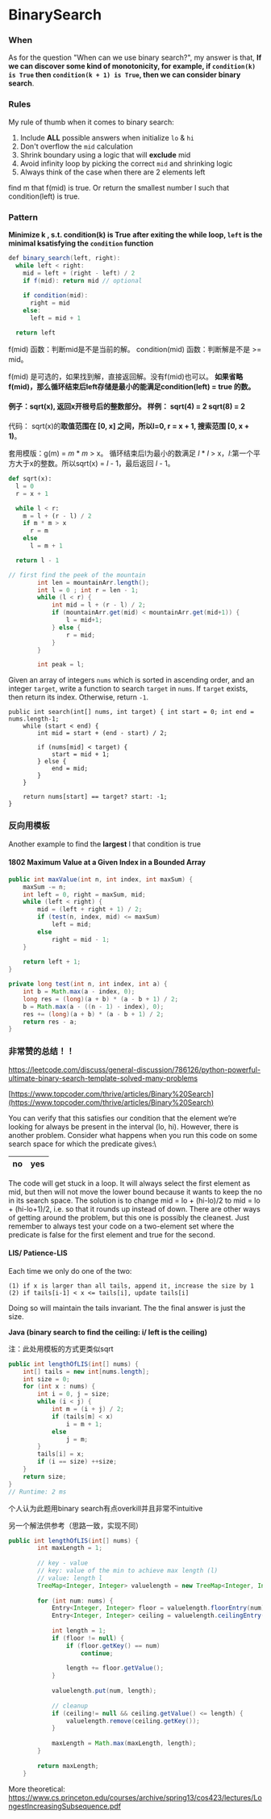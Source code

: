 # BinarySearch

### When

&#x20;As for the question "When can we use binary search?", my answer is that, **If we can discover some kind of monotonicity, for example, if `condition(k) is True` then `condition(k + 1) is True`, then we can consider binary search**.

### Rules

My rule of thumb when it comes to binary search:

1. Include **ALL** possible answers when initialize `lo` & `hi`
2. Don't overflow the `mid` calculation
3. Shrink boundary using a logic that will **exclude** mid
4. Avoid infinity loop by picking the correct `mid` and shrinking logic
5. Always think of the case when there are 2 elements left



find m that f(mid) is true. Or return the smallest number l such that condition(left) is true.

### Pattern

&#x20;**Minimize k , s.t. condition(k) is True**
**after exiting the while loop, `left` is the minimal k​ satisfying the `condition` function**

```java
def binary_search(left, right):
  while left < right:
    mid = left + (right - left) / 2
    if f(mid): return mid // optional
    
    if condition(mid):
      right = mid     
    else:
      left = mid + 1 

  return left
```

f(mid) 函数：判断mid是不是当前的解。 condition(mid) 函数：判断解是不是 >= mid。

f(mid) 是可选的，如果找到解，直接返回解。没有f(mid)也可以。 **如果省略f(mid)，那么循环结束后left存储是最小的能满足condition(left) = true 的数。**





#### 例子：sqrt(x), 返回x开根号后的整数部分。 样例： sqrt(4) = 2 sqrt(8) = 2

代码： sqrt(x)的**取值范围在 \[0, x] 之间，所以l=0, r = x + 1, 搜索范围 \[0, x + 1)**。

套用模版：g(m) = _m_ * _m_ > x。 循环结束后l为最小的数满足 _l_ * _l_ > x，_l_:第一个平方大于x的整数。所以sqrt(x) = _l_ - 1，最后返回 _l_ - 1。

```python
def sqrt(x):
  l = 0
  r = x + 1

  while l < r:
    m = l + (r - l) / 2
    if m * m > x
      r = m
    else
      l = m + 1

  return l - 1
```



```java
// first find the peek of the mountain
        int len = mountainArr.length();
        int l = 0 ; int r = len - 1;
        while (l < r) {
            int mid = l + (r - l) / 2;
            if (mountainArr.get(mid) < mountainArr.get(mid+1)) {
                l = mid+1;
            } else {
                r = mid;
            }
        }

        int peak = l;
```



Given an array of integers `nums` which is sorted in ascending order, and an integer `target`, write a function to search `target` in `nums`. If `target` exists, then return its index. Otherwise, return `-1`.

```
public int search(int[] nums, int target) { int start = 0; int end = nums.length-1;
    while (start < end) {
        int mid = start + (end - start) / 2;
        
        if (nums[mid] < target) {
            start = mid + 1;
        } else {
            end = mid;
        }
    }
    
    return nums[start] == target? start: -1;
}
```

### 反向用模板


Another example to find the **largest** l that condition is true

#### 1802 Maximum Value at a Given Index in a Bounded Array

```java
public int maxValue(int n, int index, int maxSum) {
    maxSum -= n;
    int left = 0, right = maxSum, mid;
    while (left < right) {
        mid = (left + right + 1) / 2;
        if (test(n, index, mid) <= maxSum)
            left = mid;
        else
            right = mid - 1;
    }
    
    return left + 1;
}

private long test(int n, int index, int a) {
    int b = Math.max(a - index, 0);
    long res = (long)(a + b) * (a - b + 1) / 2;
    b = Math.max(a - ((n - 1) - index), 0);
    res += (long)(a + b) * (a - b + 1) / 2;
    return res - a;
}
```

### 非常赞的总结！！


https://leetcode.com/discuss/general-discussion/786126/python-powerful-ultimate-binary-search-template-solved-many-problems


[https://www.topcoder.com/thrive/articles/Binary%20Search](https://www.topcoder.com/thrive/articles/Binary%20Search)


You can verify that this satisfies our condition that the element we’re looking for always be present in the interval (lo, hi). However, there is another problem. Consider what happens when you run this code on some search space for which the predicate gives:\



| no | yes |
| -- | --- |


The code will get stuck in a loop. It will always select the first element as mid, but then will not move the lower bound because it wants to keep the no in its search space. The solution is to change mid = lo + (hi-lo)/2 to mid = lo + (hi-lo+1)/2, i.e. so that it rounds up instead of down. There are other ways of getting around the problem, but this one is possibly the cleanest. Just remember to always test your code on a two-element set where the predicate is false for the first element and true for the second.


#### LIS/ Patience-LIS
Each time we only do one of the two:

```
(1) if x is larger than all tails, append it, increase the size by 1
(2) if tails[i-1] < x <= tails[i], update tails[i]
```

Doing so will maintain the tails invariant. The the final answer is just the size.

**Java (binary search to find the ceiling: i/ left is the ceiling)**

注：此处用模板的方式更类似sqrt

```java
public int lengthOfLIS(int[] nums) {
    int[] tails = new int[nums.length];
    int size = 0;
    for (int x : nums) {
        int i = 0, j = size;
        while (i < j) {
            int m = (i + j) / 2;
            if (tails[m] < x)
                i = m + 1;
            else
                j = m;
        }
        tails[i] = x;
        if (i == size) ++size;
    }
    return size;
}
// Runtime: 2 ms
```

个人认为此题用binary search有点overkill并且非常不intuitive

另一个解法供参考（思路一致，实现不同）


```java
public int lengthOfLIS(int[] nums) {
        int maxLength = 1;
        
        // key - value
        // key: value of the min to achieve max length (l)
        // value: length l
        TreeMap<Integer, Integer> valuelength = new TreeMap<Integer, Integer>();
        
        for (int num: nums) {
            Entry<Integer, Integer> floor = valuelength.floorEntry(num);
            Entry<Integer, Integer> ceiling = valuelength.ceilingEntry(num);
            
            int length = 1;
            if (floor != null) {
                if (floor.getKey() == num)
                    continue;
                
                length += floor.getValue();
            }
            
            valuelength.put(num, length);
            
            // cleanup
            if (ceiling!= null && ceiling.getValue() <= length) {
                valuelength.remove(ceiling.getKey());
            }
            
            maxLength = Math.max(maxLength, length);
        }
        
        return maxLength;
    }
```

More theoretical: https://www.cs.princeton.edu/courses/archive/spring13/cos423/lectures/LongestIncreasingSubsequence.pdf
